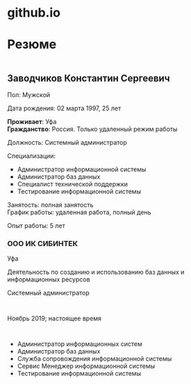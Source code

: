 # github.io
<head>
  <body>
    <div class="container-lg px-3 my-5 markdown-body">
<h1>Резюме</h1>
<div class="page" title="Page 1">
<div class="section">
<div class="layoutArea">
<div class="column">
<h2><span>Заводчиков Константин Сергеевич </span></h2>
<p><span>Пол: Мужской</span></p> 
<p><span>Дата рождения: 02 марта 1997, 25 лет </span></p>


<p><strong>Проживает</strong><span>: </span><span>Уфа<br /><strong>Гражданство</strong></span><span>: </span><span>Россия</span><span>. </span><span>Только удаленный режим работы</span></p>
<p><span>Должность: Системный администратор</span></p>

<p><span>Специализации:</span></p>
<ul style="list-style-type: square;">
<li><span>Администратор информационной системы</span></li>
<li><span>Администратор баз данных </span></li>
<li><span>Специалист технической поддержки </span></li>
<li><span>Тестирование информационной системы </span></li>
</ul>
<p><span>Занятость</span><span>: </span><span>полная занятость<br />График работы</span><span>: </span><span>удаленная работа</span><span>, </span><span>полный день <span></span></p>
<p><span>Опыт работы: 5 лет </span></p>
<h3><span>ООО ИК СИБИНТЕК </span></h3>
<p><span>Уфа</span></p>
<p><span>Деятельность по созданию и использованию баз данных и информационных ресурсов</span></p>
<p><span>Системный администратор</span></p>
</div>
<div class="column">
<p></p>
</div>
</div>
<div class="layoutArea">
<div class="column">
<p><span>Ноябрь 2019; </span><span>настоящее время </span></p>
</div>
</div>
<div class="layoutArea">
<div class="column">
<p></p>
</div>
</div>
<div class="layoutArea">
<div class="column">
<ul>
<li><span>Администратор информационных систем</span></li>
<li><span>Администратор баз данных</span></li>
<li><span>Служба сопровождения информационной системы</span></li>
<li><span>Сервис Менеджер информационной системы</span></li>
<li><span>Тестирование информационной системы</span></li>
</ul>
</div>
</div>
</div>
</div>
<div class="page" title="Page 2">
<div class="layoutArea">
<div class="column"></div>
</div>
</div>
<div class="page" title="Page 3">
<div class="layoutArea">
<div class="column">
<p></p>
</div>
</div>
</div>
</head>
